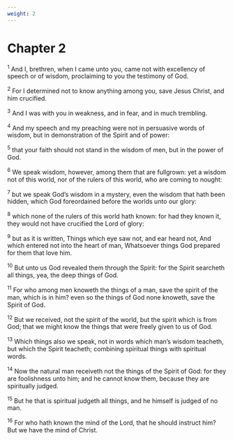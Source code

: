 ```yaml
---
weight: 2
---
```


# Chapter 2

<sup>1</sup> And I, brethren, when I came unto you, came not with excellency of speech or of wisdom, proclaiming to you the testimony of God. 

<sup>2</sup> For I determined not to know anything among you, save Jesus Christ, and him crucified. 

<sup>3</sup> And I was with you in weakness, and in fear, and in much trembling. 

<sup>4</sup> And my speech and my preaching were not in persuasive words of wisdom, but in demonstration of the Spirit and of power: 

<sup>5</sup> that your faith should not stand in the wisdom of men, but in the power of God. 

<sup>6</sup> We speak wisdom, however, among them that are fullgrown: yet a wisdom not of this world, nor of the rulers of this world, who are coming to nought: 

<sup>7</sup> but we speak God’s wisdom in a mystery, even the wisdom that hath been hidden, which God foreordained before the worlds unto our glory: 

<sup>8</sup> which none of the rulers of this world hath known: for had they known it, they would not have crucified the Lord of glory: 

<sup>9</sup> but as it is written, Things which eye saw not, and ear heard not, And which entered not into the heart of man, Whatsoever things God prepared for them that love him. 

<sup>10</sup> But unto us God revealed them through the Spirit: for the Spirit searcheth all things, yea, the deep things of God. 

<sup>11</sup> For who among men knoweth the things of a man, save the spirit of the man, which is in him? even so the things of God none knoweth, save the Spirit of God. 

<sup>12</sup> But we received, not the spirit of the world, but the spirit which is from God; that we might know the things that were freely given to us of God. 

<sup>13</sup> Which things also we speak, not in words which man’s wisdom teacheth, but which the Spirit teacheth; combining spiritual things with spiritual words. 

<sup>14</sup> Now the natural man receiveth not the things of the Spirit of God: for they are foolishness unto him; and he cannot know them, because they are spiritually judged. 

<sup>15</sup> But he that is spiritual judgeth all things, and he himself is judged of no man. 

<sup>16</sup> For who hath known the mind of the Lord, that he should instruct him? But we have the mind of Christ. 


